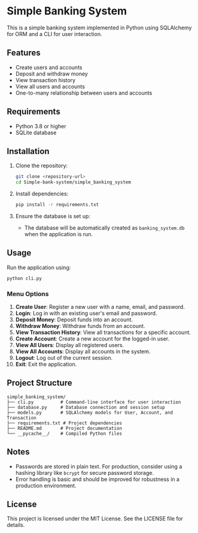 # Simple Banking System

This is a simple banking system implemented in Python using SQLAlchemy for ORM and a CLI for user interaction.

## Features

- Create users and accounts
- Deposit and withdraw money
- View transaction history
- View all users and accounts
- One-to-many relationship between users and accounts

## Requirements

- Python 3.8 or higher
- SQLite database

## Installation

1. Clone the repository:
   ```bash
   git clone <repository-url>
   cd Simple-bank-system/simple_banking_system
   ```

2. Install dependencies:
   ```bash
   pip install -r requirements.txt
   ```

3. Ensure the database is set up:
   - The database will be automatically created as `banking_system.db` when the application is run.

## Usage

Run the application using:
```bash
python cli.py
```

### Menu Options

1. **Create User**: Register a new user with a name, email, and password.
2. **Login**: Log in with an existing user's email and password.
3. **Deposit Money**: Deposit funds into an account.
4. **Withdraw Money**: Withdraw funds from an account.
5. **View Transaction History**: View all transactions for a specific account.
6. **Create Account**: Create a new account for the logged-in user.
7. **View All Users**: Display all registered users.
8. **View All Accounts**: Display all accounts in the system.
9. **Logout**: Log out of the current session.
10. **Exit**: Exit the application.

## Project Structure

```
simple_banking_system/
├── cli.py          # Command-line interface for user interaction
├── database.py     # Database connection and session setup
├── models.py       # SQLAlchemy models for User, Account, and Transaction
├── requirements.txt # Project dependencies
├── README.md       # Project documentation
└── __pycache__/    # Compiled Python files
```

## Notes

- Passwords are stored in plain text. For production, consider using a hashing library like `bcrypt` for secure password storage.
- Error handling is basic and should be improved for robustness in a production environment.

## License

This project is licensed under the MIT License. See the LICENSE file for details.